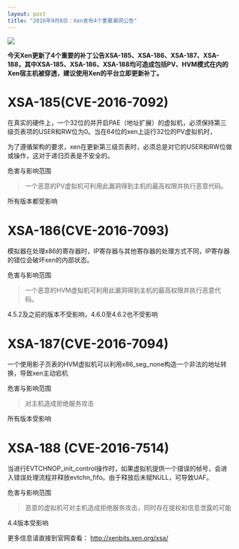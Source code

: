 ```yaml
---
layout: post
title: "2016年9月8日：Xen发布4个重要漏洞公告"
---
```


![][1]

**今天Xen更新了4个重要的补丁公告XSA-185、XSA-186、XSA-187、XSA-188，其中XSA-185、XSA-186、XSA-188均可造成包括PV、HVM模式在内的Xen宿主机被穿透，建议使用Xen的平台立即更新补丁。**

<!-- more -->

# XSA-185(CVE-2016-7092)

在真实的硬件上，一个32位的并开启PAE（地址扩展）的虚拟机，必须保持第三级页表项的USER和RW位为0。当在64位的xen上运行32位的PV虚拟机时，

为了遵循架构的要求，xen在更新第三级页表时，必须总是对它的USER和RW位做或操作，这对于递归页表是不安全的。

危害与影响范围

>一个恶意的PV虚拟机可利用此漏洞得到主机的最高权限并执行恶意代码。

所有版本都受影响

# XSA-186(CVE-2016-7093)

模拟器在处理x86的寄存器时，IP寄存器与其他寄存器的处理方式不同，IP寄存器的错位会破坏xen的内部状态。

危害与影响范围

>一个恶意的HVM虚拟机可利用此漏洞得到主机的最高权限并执行恶意代码。

4.5.2及之前的版本不受影响，4.6.0至4.6.2也不受影响

# XSA-187(CVE-2016-7094) 

一个使用影子页表的HVM虚拟机可以利用x86_seg_none构造一个非法的地址转换，导致xen主动宕机

危害与影响范围

>对主机造成拒绝服务攻击

所有版本受影响

# XSA-188 (CVE-2016-7514) 

当进行EVTCHNOP_init_control操作时，如果虚拟机提供一个错误的帧号，会进入错误处理流程并释放evtchn_fifo。由于释放后未赋NULL，可导致UAF。

危害与影响范围 

>恶意的虚拟机可对主机造成拒绝服务攻击，同时存在提权和信息泄露的可能

4.4版本受影响

更多信息请直接到官网查看： <http://xenbits.xen.org/xsa/>

[1]: https://p4.ssl.qhimg.com/t012d5038fbddf4532f.png
